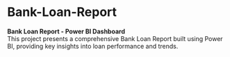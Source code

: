 # Bank-Loan-Report
 **Bank Loan Report - Power BI Dashboard**<br> 
 This project presents a comprehensive Bank Loan Report built using Power BI, providing key insights into loan performance and trends.

